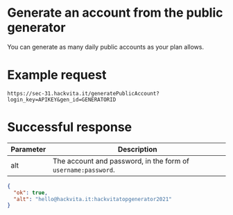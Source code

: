 # Generate an account from the public generator

You can generate as many daily public accounts as your plan allows.

# Example request

`https://sec-31.hackvita.it/generatePublicAccount?login_key=APIKEY&gen_id=GENERATORID`

# Successful response

Parameter | Description
--------- | -----------
alt | The account and password, in the form of `username:password`.

```json
{
  "ok": true,
  "alt": "hello@hackvita.it:hackvitatopgenerator2021"
}
```
